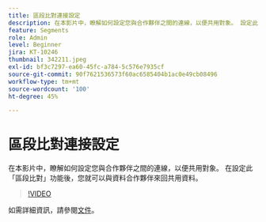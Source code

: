 ```yaml
---
title: 區段比對連接設定
description: 在本影片中，瞭解如何設定您與合作夥伴之間的連線，以便共用對象。 設定此「區段比對」功能後，您…… （說明應該介於60到160個字元之間）
feature: Segments
role: Admin
level: Beginner
jira: KT-10246
thumbnail: 342211.jpeg
exl-id: bf3c7297-ea60-45fc-a784-5c576e7935cf
source-git-commit: 90f7621536573f60ac6585404b1ac0e49cb08496
workflow-type: tm+mt
source-wordcount: '100'
ht-degree: 45%

---
```


# 區段比對連接設定

在本影片中，瞭解如何設定您與合作夥伴之間的連線，以便共用對象。 在設定此「區段比對」功能後，您就可以與資料合作夥伴來回共用資料。

>[!VIDEO](https://video.tv.adobe.com/v/342211/?quality=12&learn=on)

如需詳細資訊，請參閱[文件](https://experienceleague.adobe.com/docs/experience-platform/segmentation/ui/segment-match/overview.html?lang=zh-Hant)。
